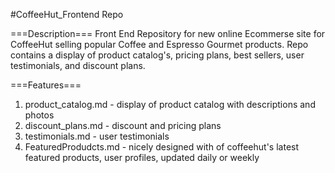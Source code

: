 #CoffeeHut_Frontend Repo

===Description===
Front End Repository for new online Ecommerse site for CoffeeHut selling popular Coffee and Espresso Gourmet products. Repo contains a display of product catalog's, pricing plans, best sellers, user testimonials, and discount plans. 

===Features===
1. product_catalog.md - display of product catalog with descriptions and photos 
2. discount_plans.md - discount and pricing plans
3. testimonials.md - user testimonials
4. FeaturedProdudcts.md - nicely designed with of coffeehut's latest featured products, user profiles, updated daily or weekly 
